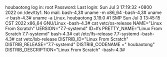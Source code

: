 houbaotong log in: root Password: Last login: Sun Jul 3 17:19:32 +0800 2022 on /dev/tty1. No mail. bash-4,3# uname -m x86_64 -bash-4,3# uname -r bash-4.3# uname -a Linux. houbaotong 3.19.0 #1 SMP Sun Jul 3 13:45:15 CST 2022 x86_64 GNU/Linux -bash-4.3# cat vetc/os-release NAME="Linux From Scratch" UERSION="7.7-systemd" ID=lfs PRETTY_NAME="Linux From Scratch 7.7-systemd" bash-4.3# cat /etc/lfs-release 7.7-systemd -bash-4.3# cat vetc/lsb-release DISTRIB_ID="Linux From Scratch" DISTRIB_RELEASE="7.7-systemd" DISTRIB_CODENAME =" houbaotong" DISTRIB_DESCRIPTION="Linux From Scratch" -bash-4.3#